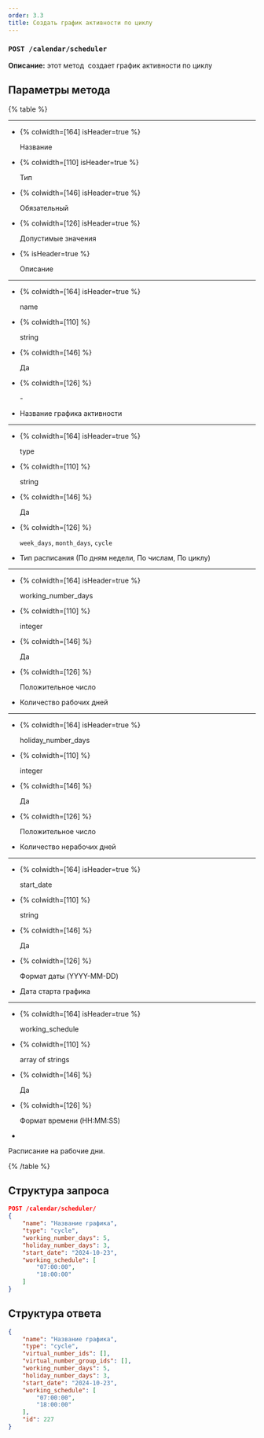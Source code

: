 ```yaml
---
order: 3.3
title: Создать график активности по циклу
---
```


### `POST /calendar/scheduler`

**Описание:** этот метод  создает график активности по циклу

## Параметры метода

{% table %}

---

*  {% colwidth=[164] isHeader=true %}

   Название

*  {% colwidth=[110] isHeader=true %}

   Тип

*  {% colwidth=[146] isHeader=true %}

   Обязательный

*  {% colwidth=[126] isHeader=true %}

   Допустимые значения

*  {% isHeader=true %}

   Описание

---

*  {% colwidth=[164] isHeader=true %}

   name

*  {% colwidth=[110] %}

   string

*  {% colwidth=[146] %}

   Да

*  {% colwidth=[126] %}

   \-

*  Название графика активности

---

*  {% colwidth=[164] isHeader=true %}

   type

*  {% colwidth=[110] %}

   string

*  {% colwidth=[146] %}

   Да

*  {% colwidth=[126] %}

   `week_days`, `month_days`, `cycle`

*  Тип расписания (По дням недели, По числам, По циклу)

---

*  {% colwidth=[164] isHeader=true %}

   working_number_days

*  {% colwidth=[110] %}

   integer

*  {% colwidth=[146] %}

   Да

*  {% colwidth=[126] %}

   Положительное число

*  Количество рабочих дней

---

*  {% colwidth=[164] isHeader=true %}

   holiday_number_days

*  {% colwidth=[110] %}

   integer

*  {% colwidth=[146] %}

   Да

*  {% colwidth=[126] %}

   Положительное число

*  Количество нерабочих дней

---

*  {% colwidth=[164] isHeader=true %}

   start_date

*  {% colwidth=[110] %}

   string

*  {% colwidth=[146] %}

   Да

*  {% colwidth=[126] %}

   Формат даты (YYYY-MM-DD)

*  Дата старта графика

---

*  {% colwidth=[164] isHeader=true %}

   working_schedule 

*  {% colwidth=[110] %}

   array of strings

*  {% colwidth=[146] %}

   Да

*  {% colwidth=[126] %}

   Формат времени (HH:MM:SS)

*  

   Расписание на рабочие дни.

{% /table %}

## **Структура запроса**

```json
POST /calendar/scheduler/
{
    "name": "Название графика",
    "type": "cycle",
    "working_number_days": 5,
    "holiday_number_days": 3,
    "start_date": "2024-10-23",
    "working_schedule": [
        "07:00:00",
        "18:00:00"
    ]
}
```

## **Структура ответа**

```json
{
    "name": "Название графика",
    "type": "cycle",
    "virtual_number_ids": [],
    "virtual_number_group_ids": [],
    "working_number_days": 5,
    "holiday_number_days": 3,
    "start_date": "2024-10-23",
    "working_schedule": [
        "07:00:00",
        "18:00:00"
    ],
    "id": 227
}
```

## 